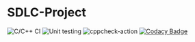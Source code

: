 # SDLC-Project
![C/C++ CI](https://github.com/99002687/SDLC-Project/workflows/C/C++%20CI/badge.svg)
![Unit testing](https://github.com/99002687/SDLC-Project/workflows/Unit%20testing/badge.svg)
![cppcheck-action](https://github.com/99002687/SDLC-Project/workflows/cppcheck-action/badge.svg)
[![Codacy Badge](https://app.codacy.com/project/badge/Grade/436abb205331427bb8ca296c9452a035)](https://www.codacy.com/manual/99002687/SDLC-Project?utm_source=github.com&amp;utm_medium=referral&amp;utm_content=99002687/SDLC-Project&amp;utm_campaign=Badge_Grade)
